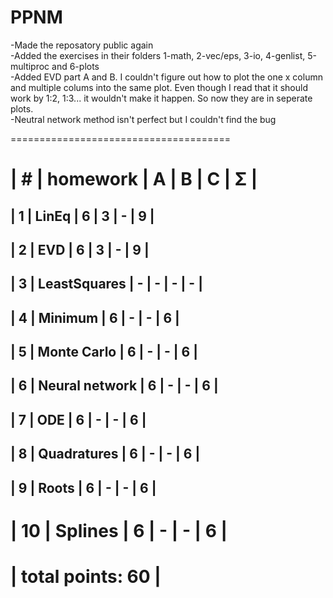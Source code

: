 # PPNM

<font size=”1”> 

-Made the reposatory public again </br>
-Added the exercises in their folders 1-math, 2-vec/eps, 3-io, 4-genlist, 5-multiproc and 6-plots </br>
-Added EVD part A and B. I couldn't figure out how to plot the one x column and multiple colums into the same plot. Even though I read that it should work by 1:2, 1:3... it wouldn't make it happen. So now they are in seperate plots. </br>
-Neutral network method isn't perfect but I couldn't find the bug


 </font>

 ======================================
 
| #  | homework      | A | B | C | Σ   |
 ======================================
| 1  | LinEq         | 6 | 3 | - | 9  |
---------------------------------------
| 2  | EVD           | 6 | 3 | - |  9  |
---------------------------------------
| 3  | LeastSquares  | - | - | - |  -  |
---------------------------------------
| 4  | Minimum  | 6 | - | - |  6  |
---------------------------------------
| 5  | Monte Carlo  | 6 | - | - |  6  |
---------------------------------------
| 6  | Neural network  | 6 | - | - |  6  |
---------------------------------------
| 7  | ODE  | 6 | - | - |  6  |
---------------------------------------
| 8  | Quadratures  | 6 | - | - |  6  |
---------------------------------------
| 9  | Roots  | 6 | - | - |  6  |
---------------------------------------
| 10  | Splines  | 6 | - | - |  6  |
 ======================================
|                    total points: 60  |
 ======================================
 
